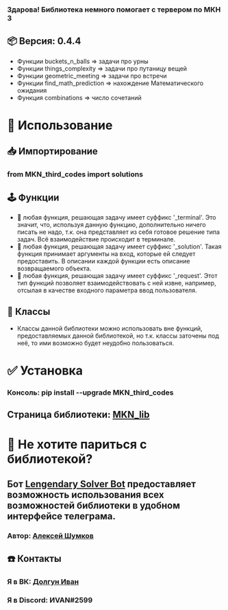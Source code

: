 ### Здарова! Библиотека немного помогает с тервером по МКН 3

## 📦 Версия: 0.4.4

- Функции buckets_n_balls => задачи про урны
- Функции things_complexity => задачи про путаницу вещей
- Функции geometric_meeting => задачи про встречи
- Функции find_math_prediction => нахождение Математического ожидания
- Функция combinations => число сочетаний

# 🔩 Использование
## 📥 Импортирование
### from MKN_third_codes import solutions
## 🕹 Функции
- 📱 любая функция, решающая задачу имеет суффикс '_terminal'. Это значит, что, используя данную функцию, дополнительно ничего писать не надо, т.к. она представляет из себя готовое решение типа задач. Всё взаимодействие происходит в терминале.
- 📲 любая функция, решающая задачу имеет суффикс '_solution'. Такая функция принимает аргументы на вход, которые ей следует предоставить. В описании каждой функции есть описание возвращаемого объекта.
- 📨 любая функция, решающая задачу имеет суффикс '_request'. Этот тип функций позволяет взаимодействовать с ней извне, например, отсылая в качестве входного параметра ввод пользователя.
## 🧱 Классы
- Классы данной библиотеки можно использовать вне функций, предоставляемых данной библиотекой, но т.к. классы заточены под неё, то ими возможно будет неудобно пользоваться.

# ✅ Установка
### Консоль: pip install --upgrade MKN_third_codes
## Страница библиотеки: [MKN_lib][libaPage]

# 🧀 Не хотите париться с библиотекой?
## Бот [Lengendary Solver Bot][AlekseiBot] предоставляет возможность использования всех возможностей библиотеки в удобном интерфейсе телеграма.
### Автор: [Алексей Шумков][LehaVK]

## ☎️ Контакты
### Я в ВК: [Долгун Иван][vkCom]
### Я в Discord: ИVAN#2599

[vkCom]: https://vk.com/ivandolgun
[libaPage]: https://pypi.org/project/MKN-third-codes/
[AlekseiBot]: https://t.me/mkn_solver_bot
[LehaVK]: https://vk.com/miranchuk5959